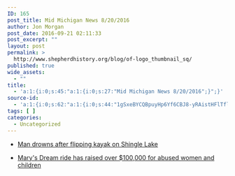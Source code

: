 ```yaml
---
ID: 165
post_title: Mid Michigan News 8/20/2016
author: Jon Morgan
post_date: 2016-09-21 02:11:33
post_excerpt: ""
layout: post
permalink: >
  http://www.shepherdhistory.org/blog/of-logo_thumbnail_sq/
published: true
wide_assets:
  - ""
title:
  - 'a:1:{i:0;s:45:"a:1:{i:0;s:27:"Mid Michigan News 8/20/2016";}";}'
source-id:
  - 'a:1:{i:0;s:62:"a:1:{i:0;s:44:"1gSxeBYCQBpuyHp6Yf6CBJ8-yRAistHFlTflpIRMOiHI";}";}'
tags: [ ]
categories:
  - Uncategorized
---
```

<ul>
<li><p><a href="http://www.themorningsun.com/general-news/20160820/man-drowns-after-flipping-kayak-on-shingle-lake">Man drowns after flipping kayak on Shingle Lake</a></p></li>
<li><p><a href="http://www.themorningsun.com/general-news/20160820/marys-dream-ride-has-raised-over-100000-for-abused-women-and-children">Mary's Dream ride has raised over $100,000 for abused women and children</a></p></li>
</ul>